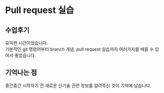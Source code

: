 # Pull request 실습

## 수업후기

유익한 시간이었습니다.<br/>
기본적인 git 명령어부터 branch 개념, pull request 실습까지 여러가지를 배울 수 있어서 좋았습니다.

## 기억나는 점

중간중간 시작하기 전 새로운 신기술 관련 정보를 알려주신 것이 기억에 남습니다.